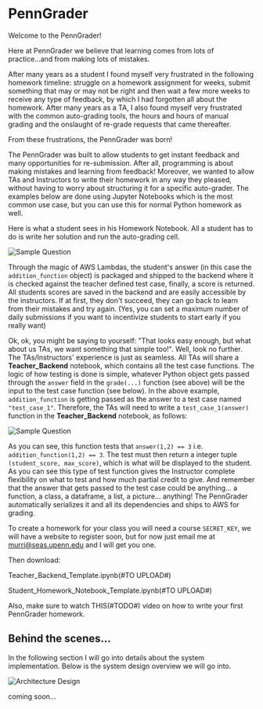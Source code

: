 # PennGrader
Welcome to the PennGrader!

Here at PennGrader we believe that learning comes from lots of practice...and from making lots of mistakes. 

After many years as a student I found myself very frustrated in the following homework timeline: struggle on a homework assignment for weeks, submit something that may or may not be right and then wait a few more weeks to receive any type of feedback, by which I had forgotten all about the homework. After many years as a TA, I also found myself very frustrated with the common auto-grading tools, the hours and hours of manual grading and the onslaught of re-grade requests that came thereafter.

From these frustrations, the PennGrader was born!

The PennGrader was built to allow students to get instant feedback and many opportunities for re-submission. After all, programming is about making mistakes and learning from feedback! Moreover, we wanted to allow TAs and Instructors to write their homework in any way they pleased, without having to worry about structuring it for a specific auto-grader. The examples below are done using Jupyter Notebooks which is the most common use case, but you can use this for normal Python homework as well. 

Here is what a student sees in his Homework Notebook. All a student has to do is write her solution and run the auto-grading cell.

![Sample Question](https://penngrader-wiki.s3.amazonaws.com/sample_question.gif)

Through the magic of AWS Lambdas, the student's answer (in this case the `addition_function` object) is packaged and shipped to the backend where it is checked against the teacher defined test case, finally, a score is returned. All students scores are saved in the backend and are easily accessible by the instructors. If at first, they don't succeed, they can go back to learn from their mistakes and try again.  (Yes, you can set a maximum number of daily submissions if you want to incentivize students to start early if you really want)

Ok, ok, you might be saying to yourself: "That looks easy enough, but what about us TAs, we want something that simple too!". Well, look no further. The TAs/Instructors' experience is just as seamless. All TAs will share a __Teacher_Backend__ notebook, which contains all the test case functions. The logic of how testing is done is simple, whatever Python object gets passed through the `answer` field in the `grade(...)` function (see above) will be the input to the test case function (see below). In the above example, `addition_function` is getting passed as the answer to a test case named `"test_case_1"`. Therefore, the TAs will need to write a `test_case_1(answer)` function in the __Teacher_Backend__ notebook, as follows:

![Sample Question](https://penngrader-wiki.s3.amazonaws.com/sample_test.gif)

As you can see, this function tests that `answer(1,2) == 3` i.e. `addition_function(1,2) == 3`. The test must then return a integer tuple `(student_score, max_score)`, which is what will be displayed to the student. As you can see this type of test function gives the Instructor complete flexibility on what to test and how much partial credit to give. And remember that the answer that gets passed to the test case could be anything... a function, a class, a dataframe, a list, a picture... anything! The PennGrader automatically serializes it and all its dependencies and ships to AWS for grading.

To create a homework for your class you will need a course `SECRET_KEY`, we will have a website to register soon, but for now just email me at murri@seas.upenn.edu and I will get you one.

Then download:

Teacher_Backend_Template.ipynb(#TO UPLOAD#) 

Student_Homework_Notebook_Template.ipynb(#TO UPLOAD#)

Also, make sure to watch THIS(#TODO#) video on how to write your first PennGrader homework.

## Behind the scenes...
In the following section I will go into details about the system implementation. Below is the system design overview we will go into.

![Architecture Design](https://penngrader-wiki.s3.amazonaws.com/design.png)

coming soon...
